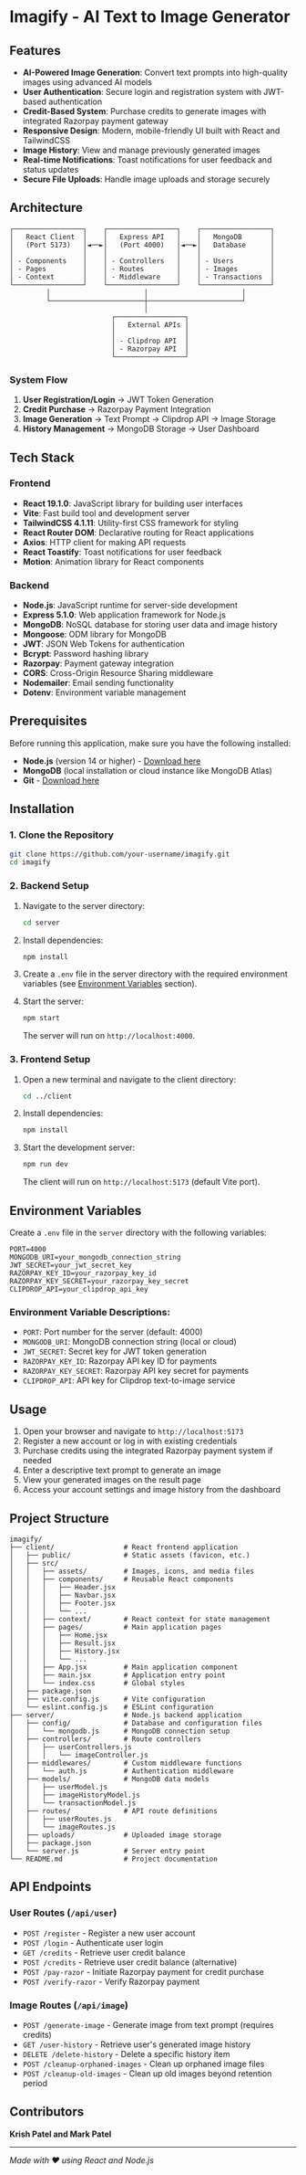 # Imagify - AI Text to Image Generator

## Features

- **AI-Powered Image Generation**: Convert text prompts into high-quality images using advanced AI models
- **User Authentication**: Secure login and registration system with JWT-based authentication
- **Credit-Based System**: Purchase credits to generate images with integrated Razorpay payment gateway
- **Responsive Design**: Modern, mobile-friendly UI built with React and TailwindCSS
- **Image History**: View and manage previously generated images
- **Real-time Notifications**: Toast notifications for user feedback and status updates
- **Secure File Uploads**: Handle image uploads and storage securely

## Architecture

```
┌─────────────────┐    ┌─────────────────┐    ┌─────────────────┐
│   React Client  │    │   Express API   │    │   MongoDB       │
│   (Port 5173)   │◄──►│   (Port 4000)   │◄──►│   Database      │
│                 │    │                 │    │                 │
│ - Components    │    │ - Controllers   │    │ - Users         │
│ - Pages         │    │ - Routes        │    │ - Images        │
│ - Context       │    │ - Middleware    │    │ - Transactions  │
└─────────────────┘    └─────────────────┘    └─────────────────┘
         │                       │                       │
         └───────────────────────┼───────────────────────┘
                                 │
                         ┌─────────────────┐
                         │   External APIs │
                         │                 │
                         │ - Clipdrop API  │
                         │ - Razorpay API  │
                         └─────────────────┘
```

### System Flow
1. **User Registration/Login** → JWT Token Generation
2. **Credit Purchase** → Razorpay Payment Integration
3. **Image Generation** → Text Prompt → Clipdrop API → Image Storage
4. **History Management** → MongoDB Storage → User Dashboard

## Tech Stack

### Frontend
- **React 19.1.0**: JavaScript library for building user interfaces
- **Vite**: Fast build tool and development server
- **TailwindCSS 4.1.11**: Utility-first CSS framework for styling
- **React Router DOM**: Declarative routing for React applications
- **Axios**: HTTP client for making API requests
- **React Toastify**: Toast notifications for user feedback
- **Motion**: Animation library for React components

### Backend
- **Node.js**: JavaScript runtime for server-side development
- **Express 5.1.0**: Web application framework for Node.js
- **MongoDB**: NoSQL database for storing user data and image history
- **Mongoose**: ODM library for MongoDB
- **JWT**: JSON Web Tokens for authentication
- **Bcrypt**: Password hashing library
- **Razorpay**: Payment gateway integration
- **CORS**: Cross-Origin Resource Sharing middleware
- **Nodemailer**: Email sending functionality
- **Dotenv**: Environment variable management

## Prerequisites

Before running this application, make sure you have the following installed:

- **Node.js** (version 14 or higher) - [Download here](https://nodejs.org/)
- **MongoDB** (local installation or cloud instance like MongoDB Atlas)
- **Git** - [Download here](https://git-scm.com/)

## Installation

### 1. Clone the Repository

```bash
git clone https://github.com/your-username/imagify.git
cd imagify
```

### 2. Backend Setup

1. Navigate to the server directory:
   ```bash
   cd server
   ```

2. Install dependencies:
   ```bash
   npm install
   ```

3. Create a `.env` file in the server directory with the required environment variables (see [Environment Variables](#environment-variables) section).

4. Start the server:
   ```bash
   npm start
   ```
   The server will run on `http://localhost:4000`.

### 3. Frontend Setup

1. Open a new terminal and navigate to the client directory:
   ```bash
   cd ../client
   ```

2. Install dependencies:
   ```bash
   npm install
   ```

3. Start the development server:
   ```bash
   npm run dev
   ```
   The client will run on `http://localhost:5173` (default Vite port).

## Environment Variables

Create a `.env` file in the `server` directory with the following variables:

```env
PORT=4000
MONGODB_URI=your_mongodb_connection_string
JWT_SECRET=your_jwt_secret_key
RAZORPAY_KEY_ID=your_razorpay_key_id
RAZORPAY_KEY_SECRET=your_razorpay_key_secret
CLIPDROP_API=your_clipdrop_api_key
```

### Environment Variable Descriptions:
- `PORT`: Port number for the server (default: 4000)
- `MONGODB_URI`: MongoDB connection string (local or cloud)
- `JWT_SECRET`: Secret key for JWT token generation
- `RAZORPAY_KEY_ID`: Razorpay API key ID for payments
- `RAZORPAY_KEY_SECRET`: Razorpay API key secret for payments
- `CLIPDROP_API`: API key for Clipdrop text-to-image service

## Usage

1. Open your browser and navigate to `http://localhost:5173`
2. Register a new account or log in with existing credentials
3. Purchase credits using the integrated Razorpay payment system if needed
4. Enter a descriptive text prompt to generate an image
5. View your generated images on the result page
6. Access your account settings and image history from the dashboard

## Project Structure

```
imagify/
├── client/                 # React frontend application
│   ├── public/             # Static assets (favicon, etc.)
│   ├── src/
│   │   ├── assets/         # Images, icons, and media files
│   │   ├── components/     # Reusable React components
│   │   │   ├── Header.jsx
│   │   │   ├── Navbar.jsx
│   │   │   ├── Footer.jsx
│   │   │   └── ...
│   │   ├── context/        # React context for state management
│   │   ├── pages/          # Main application pages
│   │   │   ├── Home.jsx
│   │   │   ├── Result.jsx
│   │   │   ├── History.jsx
│   │   │   └── ...
│   │   ├── App.jsx         # Main application component
│   │   ├── main.jsx        # Application entry point
│   │   └── index.css       # Global styles
│   ├── package.json
│   ├── vite.config.js      # Vite configuration
│   └── eslint.config.js    # ESLint configuration
├── server/                 # Node.js backend application
│   ├── config/             # Database and configuration files
│   │   └── mongodb.js      # MongoDB connection setup
│   ├── controllers/        # Route controllers
│   │   ├── userControllers.js
│   │   │   └── imageController.js
│   ├── middlewares/        # Custom middleware functions
│   │   └── auth.js         # Authentication middleware
│   ├── models/             # MongoDB data models
│   │   ├── userModel.js
│   │   ├── imageHistoryModel.js
│   │   └── transactionModel.js
│   ├── routes/             # API route definitions
│   │   ├── userRoutes.js
│   │   └── imageRoutes.js
│   ├── uploads/            # Uploaded image storage
│   ├── package.json
│   └── server.js           # Server entry point
└── README.md               # Project documentation
```

## API Endpoints

### User Routes (`/api/user`)
- `POST /register` - Register a new user account
- `POST /login` - Authenticate user login
- `GET /credits` - Retrieve user credit balance
- `POST /credits` - Retrieve user credit balance (alternative)
- `POST /pay-razor` - Initiate Razorpay payment for credit purchase
- `POST /verify-razor` - Verify Razorpay payment

### Image Routes (`/api/image`)
- `POST /generate-image` - Generate image from text prompt (requires credits)
- `GET /user-history` - Retrieve user's generated image history
- `DELETE /delete-history` - Delete a specific history item
- `POST /cleanup-orphaned-images` - Clean up orphaned image files
- `POST /cleanup-old-images` - Clean up old images beyond retention period

## Contributors

**Krish Patel and Mark Patel**

---

*Made with ❤️ using React and Node.js*

